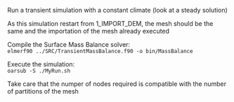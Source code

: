 Run a transient simulation with a constant climate (look at a steady solution)

As this simulation restart from 1\_IMPORT\_DEM, the mesh should be the same and the importation of the mesh already executed 

Compile the Surface Mass Balance solver:<br>
`elmerf90 ../SRC/TransientMassBalance.f90 -o bin/MassBalance`<br>

Execute the simulation:<br>
`oarsub -S ./MyRun.sh`

Take care that the numper of nodes required is compatible with the number of partitions of the mesh 
